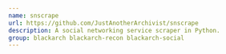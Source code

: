 ```yaml
---
name: snscrape
url: https://github.com/JustAnotherArchivist/snscrape
description: A social networking service scraper in Python.
group: blackarch blackarch-recon blackarch-social
---
```

